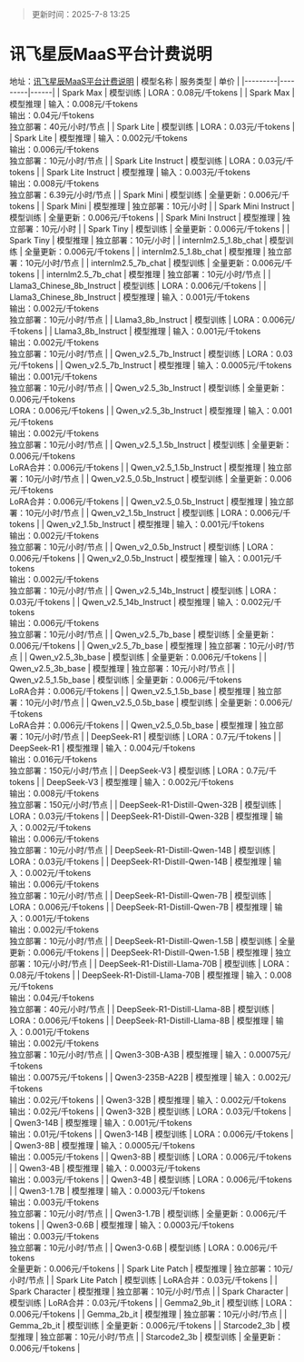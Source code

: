 >更新时间：2025-7-8 13:25

# 讯飞星辰MaaS平台计费说明

地址：[讯飞星辰MaaS平台计费说明](https://maas.xfyun.cn/account?type=illustrate)
| 模型名称 | 服务类型 | 单价 |
|---------|---------|------|
| Spark Max | 模型训练 | LORA：0.08元/千tokens |
| Spark Max | 模型推理 | 输入：0.008元/千tokens<br>输出：0.04元/千tokens<br>独立部署：40元/小时/节点 |
| Spark Lite | 模型训练 | LORA：0.03元/千tokens |
| Spark Lite | 模型推理 | 输入：0.002元/千tokens<br>输出：0.006元/千tokens<br>独立部署：10元/小时/节点 |
| Spark Lite Instruct | 模型训练 | LORA：0.03元/千tokens |
| Spark Lite Instruct | 模型推理 | 输入：0.003元/千tokens<br>输出：0.008元/千tokens<br>独立部署：6.39元/小时/节点 |
| Spark Mini | 模型训练 | 全量更新：0.006元/千tokens |
| Spark Mini | 模型推理 | 独立部署：10元/小时 |
| Spark Mini Instruct | 模型训练 | 全量更新：0.006元/千tokens |
| Spark Mini Instruct | 模型推理 | 独立部署：10元/小时 |
| Spark Tiny | 模型训练 | 全量更新：0.006元/千tokens |
| Spark Tiny | 模型推理 | 独立部署：10元/小时 |
| internlm2.5_1.8b_chat | 模型训练 | 全量更新：0.006元/千tokens |
| internlm2.5_1.8b_chat | 模型推理 | 独立部署：10元/小时/节点 |
| internlm2.5_7b_chat | 模型训练 | 全量更新：0.006元/千tokens |
| internlm2.5_7b_chat | 模型推理 | 独立部署：10元/小时/节点 |
| Llama3_Chinese_8b_Instruct | 模型训练 | LORA：0.006元/千tokens |
| Llama3_Chinese_8b_Instruct | 模型推理 | 输入：0.001元/千tokens<br>输出：0.002元/千tokens<br>独立部署：10元/小时/节点 |
| Llama3_8b_Instruct | 模型训练 | LORA：0.006元/千tokens |
| Llama3_8b_Instruct | 模型推理 | 输入：0.001元/千tokens<br>输出：0.002元/千tokens<br>独立部署：10元/小时/节点 |
| Qwen_v2.5_7b_Instruct | 模型训练 | LORA：0.03元/千tokens |
| Qwen_v2.5_7b_Instruct | 模型推理 | 输入：0.0005元/千tokens<br>输出：0.001元/千tokens<br>独立部署：10元/小时/节点 |
| Qwen_v2.5_3b_Instruct | 模型训练 | 全量更新：0.006元/千tokens<br>LORA：0.006元/千tokens |
| Qwen_v2.5_3b_Instruct | 模型推理 | 输入：0.001元/千tokens<br>输出：0.002元/千tokens<br>独立部署：10元/小时/节点 |
| Qwen_v2.5_1.5b_Instruct | 模型训练 | 全量更新：0.006元/千tokens<br>LoRA合并：0.006元/千tokens |
| Qwen_v2.5_1.5b_Instruct | 模型推理 | 独立部署：10元/小时/节点 |
| Qwen_v2.5_0.5b_Instruct | 模型训练 | 全量更新：0.006元/千tokens<br>LoRA合并：0.006元/千tokens |
| Qwen_v2.5_0.5b_Instruct | 模型推理 | 独立部署：10元/小时/节点 |
| Qwen_v2_1.5b_Instruct | 模型训练 | LORA：0.006元/千tokens |
| Qwen_v2_1.5b_Instruct | 模型推理 | 输入：0.001元/千tokens<br>输出：0.002元/千tokens<br>独立部署：10元/小时/节点 |
| Qwen_v2_0.5b_Instruct | 模型训练 | LORA：0.006元/千tokens |
| Qwen_v2_0.5b_Instruct | 模型推理 | 输入：0.001元/千tokens<br>输出：0.002元/千tokens<br>独立部署：10元/小时/节点 |
| Qwen_v2.5_14b_Instruct | 模型训练 | LORA：0.03元/千tokens |
| Qwen_v2.5_14b_Instruct | 模型推理 | 输入：0.002元/千tokens<br>输出：0.006元/千tokens<br>独立部署：10元/小时/节点 |
| Qwen_v2.5_7b_base | 模型训练 | 全量更新：0.006元/千tokens |
| Qwen_v2.5_7b_base | 模型推理 | 独立部署：10元/小时/节点 |
| Qwen_v2.5_3b_base | 模型训练 | 全量更新：0.006元/千tokens |
| Qwen_v2.5_3b_base | 模型推理 | 独立部署：10元/小时/节点 |
| Qwen_v2.5_1.5b_base | 模型训练 | 全量更新：0.006元/千tokens<br>LoRA合并：0.006元/千tokens |
| Qwen_v2.5_1.5b_base | 模型推理 | 独立部署：10元/小时/节点 |
| Qwen_v2.5_0.5b_base | 模型训练 | 全量更新：0.006元/千tokens<br>LoRA合并：0.006元/千tokens |
| Qwen_v2.5_0.5b_base | 模型推理 | 独立部署：10元/小时/节点 |
| DeepSeek-R1 | 模型训练 | LORA：0.7元/千tokens |
| DeepSeek-R1 | 模型推理 | 输入：0.004元/千tokens<br>输出：0.016元/千tokens<br>独立部署：150元/小时/节点 |
| DeepSeek-V3 | 模型训练 | LORA：0.7元/千tokens |
| DeepSeek-V3 | 模型推理 | 输入：0.002元/千tokens<br>输出：0.008元/千tokens<br>独立部署：150元/小时/节点 |
| DeepSeek-R1-Distill-Qwen-32B | 模型训练 | LORA：0.03元/千tokens |
| DeepSeek-R1-Distill-Qwen-32B | 模型推理 | 输入：0.002元/千tokens<br>输出：0.006元/千tokens<br>独立部署：10元/小时/节点 |
| DeepSeek-R1-Distill-Qwen-14B | 模型训练 | LORA：0.03元/千tokens |
| DeepSeek-R1-Distill-Qwen-14B | 模型推理 | 输入：0.002元/千tokens<br>输出：0.006元/千tokens<br>独立部署：10元/小时/节点 |
| DeepSeek-R1-Distill-Qwen-7B | 模型训练 | LORA：0.006元/千tokens |
| DeepSeek-R1-Distill-Qwen-7B | 模型推理 | 输入：0.001元/千tokens<br>输出：0.002元/千tokens<br>独立部署：10元/小时/节点 |
| DeepSeek-R1-Distill-Qwen-1.5B | 模型训练 | 全量更新：0.006元/千tokens |
| DeepSeek-R1-Distill-Qwen-1.5B | 模型推理 | 独立部署：10元/小时/节点 |
| DeepSeek-R1-Distill-Llama-70B | 模型训练 | LORA：0.08元/千tokens |
| DeepSeek-R1-Distill-Llama-70B | 模型推理 | 输入：0.008元/千tokens<br>输出：0.04元/千tokens<br>独立部署：40元/小时/节点 |
| DeepSeek-R1-Distill-Llama-8B | 模型训练 | LORA：0.006元/千tokens |
| DeepSeek-R1-Distill-Llama-8B | 模型推理 | 输入：0.001元/千tokens<br>输出：0.002元/千tokens<br>独立部署：10元/小时/节点 |
| Qwen3-30B-A3B | 模型推理 | 输入：0.00075元/千tokens<br>输出：0.0075元/千tokens |
| Qwen3-235B-A22B | 模型推理 | 输入：0.002元/千tokens<br>输出：0.02元/千tokens |
| Qwen3-32B | 模型推理 | 输入：0.002元/千tokens<br>输出：0.02元/千tokens |
| Qwen3-32B | 模型训练 | LORA：0.03元/千tokens |
| Qwen3-14B | 模型推理 | 输入：0.001元/千tokens<br>输出：0.01元/千tokens |
| Qwen3-14B | 模型训练 | LORA：0.006元/千tokens |
| Qwen3-8B | 模型推理 | 输入：0.0005元/千tokens<br>输出：0.005元/千tokens |
| Qwen3-8B | 模型训练 | LORA：0.006元/千tokens |
| Qwen3-4B | 模型推理 | 输入：0.0003元/千tokens<br>输出：0.003元/千tokens |
| Qwen3-4B | 模型训练 | LORA：0.006元/千tokens |
| Qwen3-1.7B | 模型推理 | 输入：0.0003元/千tokens<br>输出：0.003元/千tokens<br>独立部署：10元/小时/节点 |
| Qwen3-1.7B | 模型训练 | 全量更新：0.006元/千tokens |
| Qwen3-0.6B | 模型推理 | 输入：0.0003元/千tokens<br>输出：0.003元/千tokens<br>独立部署：10元/小时/节点 |
| Qwen3-0.6B | 模型训练 | LORA：0.006元/千tokens<br>全量更新：0.006元/千tokens |
| Spark Lite Patch | 模型推理 | 独立部署：10元/小时/节点 |
| Spark Lite Patch | 模型训练 | LoRA合并：0.03元/千tokens |
| Spark Character | 模型推理 | 独立部署：10元/小时/节点 |
| Spark Character | 模型训练 | LoRA合并：0.03元/千tokens |
| Gemma2_9b_it | 模型训练 | LORA：0.006元/千tokens |
| Gemma_2b_it | 模型推理 | 独立部署：10元/小时/节点 |
| Gemma_2b_it | 模型训练 | 全量更新：0.006元/千tokens |
| Starcode2_3b | 模型推理 | 独立部署：10元/小时/节点 |
| Starcode2_3b | 模型训练 | 全量更新：0.006元/千tokens |